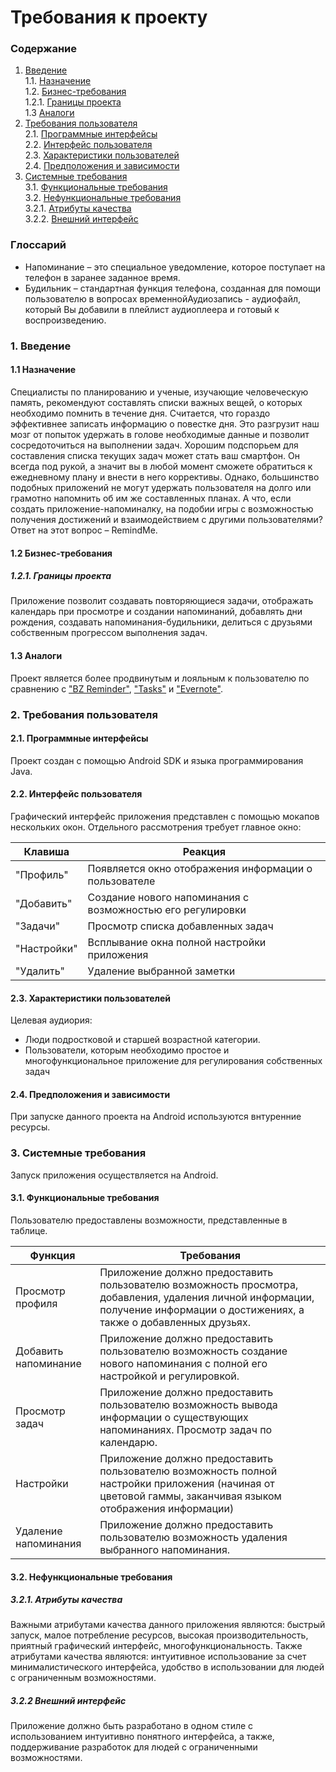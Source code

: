 # Требования к проекту
### Содержание
1. [Введение](#1) <br>
  1.1. [Назначение](#1.1) <br>
  1.2. [Бизнес-требования](#1.2) <br>
      1.2.1. [Границы проекта](#1.2.1) <br>
  1.3 [Аналоги](#1.3) <br>
2. [Требования пользователя](#2) <br>
  2.1. [Программные интерфейсы](#2.1) <br>
  2.2. [Интерфейс пользователя](#2.2) <br>
  2.3. [Характеристики пользователей](#2.3) <br>
  2.4. [Предположения и зависимости](#2.4) <br>
3. [Системные требования](#3.) <br>
  3.1. [Функциональные требования](#3.1) <br>
  3.2. [Нефункциональные требования](#3.2) <br>
     3.2.1. [Атрибуты качества](#3.2.1) <br>
     3.2.2. [Внешний интерфейс](#3.2.2) <br>

### Глоссарий
* Напоминание – это специальное уведомление, которое поступает на телефон в заранее заданное время.
* Будильник – стандартная функция телефона, созданная для помощи пользователю в вопросах временнойАудиозапись - аудиофайл, который Вы добавили в плейлист аудиоплеера и готовый к воспроизведению.
  
### 1. Введение <a name="1"></a>
#### 1.1 Назначение <a name="1.1"></a>
Специалисты по планированию и ученые, изучающие человеческую память, рекомендуют составлять списки важных вещей, о которых необходимо помнить в течение дня. Считается, что гораздо эффективнее записать информацию о повестке дня. Это разгрузит наш мозг от попыток удержать в голове необходимые данные и позволит сосредоточиться на выполнении задач.
Хорошим подспорьем для составления списка текущих задач может стать ваш смартфон. Он всегда под рукой, а значит вы в любой момент сможете обратиться к ежедневному плану и внести в него коррективы.
Однако, большинство подобных приложений не могут удержать пользователя на долго или грамотно напомнить об им же составленных планах. А что, если создать приложение-напоминалку, на подобии игры с возможностью получения достижений и взаимодействием с другими пользователями? Ответ на этот вопрос – RemindMe.

#### 1.2 Бизнес-требования <a name="1.2"></a>
##### 1.2.1. Границы проекта <a name="1.2.1"></a>
Приложение позволит создавать повторяющиеся задачи, отображать календарь при просмотре и создании напоминаний, добавлять дни рождения, создавать напоминания-будильники, делиться с друзьями собственным прогрессом выполнения задач.
#### 1.3 Аналоги <a name="1.3"></a>
Проект является более продвинутым и лояльным к пользователю по сравнению с ["BZ Reminder"](https://bzreminder.com/), ["Tasks"](https://mytasksapp.com/) и ["Evernote"](https://evernote.com/intl/ru).
### 2. Требования пользователя <a name="2"></a>
#### 2.1. Программные интерфейсы <a name="2.1"></a>
Проект создан с помощью Android SDK и языка программирования Java.
#### 2.2. Интерфейс пользователя <a name="2.2"></a>
Графический интерфейс приложения представлен с помощью мокапов нескольких окон.
Отдельного рассмотрения требует главное окно:

Клавиша | Реакция
--- | ---
"Профиль" | Появляется окно отображения информации о пользователе
"Добавить" | Создание нового напоминания с возможностью его регулировки
"Задачи" | Просмотр списка добавленных задач
"Настройки" | Всплывание окна полной настройки приложения
"Удалить" | Удаление выбранной заметки

#### 2.3. Характеристики пользователей <a name="2.3"></a>
Целевая аудиория:
* Люди подростковой и старшей возрастной категории.
* Пользователи, которым необходимо простое и многофункциональное приложение для регулирования собственных задач
#### 2.4. Предположения и зависимости <a name="2.4"></a>
При запуске данного проекта на Android используются внтуренние ресурсы.
### 3. Системные требования <a name="3"></a>
Запуск приложения осуществляется на Android.
#### 3.1. Функциональные требования <a name="3.1"></a>
Пользователю предоставлены возможности, представленные в таблице.

Функция | Требования
--- | ---
Просмотр профиля | Приложение должно предоставить пользователю возможность просмотра, добавления, удаления личной информации, получение информации о достижениях, а также о добавленных друзьях.
Добавить напоминание | Приложение должно предоставить пользователю возможность создание нового напоминания с полной его настройкой и регулировкой.
Просмотр задач | Приложение должно предоставить пользователю возможность вывода информации о существующих напоминаниях. Просмотр задач по календарю.
Настройки | Приложение должно предоставить пользователю возможность полной настройки приложения (начиная от цветовой гаммы, заканчивая языком отображения информации)
Удаление напоминания | Приложение должно предоставить пользователю возможность удаления выбранного напоминания.

#### 3.2. Нефункциональные требования <a name="3.2"></a>
  ##### 3.2.1. Атрибуты качества <a name="3.2.1"></a>
Важными атрибутами качества данного приложения являются: быстрый запуск, малое потребление ресурсов, высокая производительность, приятный графический интерфейс, многофункциональность.
Также атрибутами качества являются: интуитивное использование за счет минималистического интерфейса, удобство в использовании для людей с ограниченным возможностями.

  ##### 3.2.2 Внешний интерфейс <a name="3.2.2"></a>
Приложение должно быть разработано в одном стиле с использованием интуитивно понятного интерфейса, а также, поддерживание разработок для людей с ограниченными возможностями.
